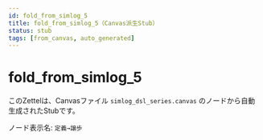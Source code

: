 ```yaml
---
id: fold_from_simlog_5
title: fold_from_simlog_5（Canvas派生Stub）
status: stub
tags: [from_canvas, auto_generated]
---
```


# fold_from_simlog_5

このZettelは、Canvasファイル `simlog_dsl_series.canvas` のノードから自動生成されたStubです。

ノード表示名: `定義→譲歩`
